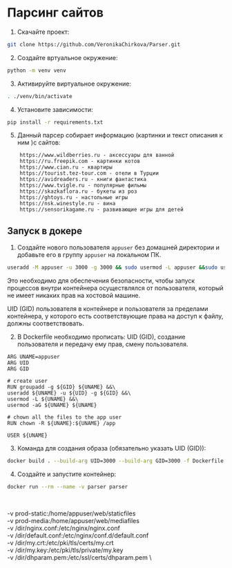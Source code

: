 # Парсинг сайтов
1. Скачайте проект:<br>
```bash
git clone https://github.com/VeronikaChirkova/Parser.git
```
2. Создайте вртуальное окружение:<br>
```bash
python -m venv venv
```
3. Активируйте виртуальное окружение:<br>
```bash
. ./venv/bin/activate
```
4. Установите зависимости:<br>
```bash
pip install -r requirements.txt
```
5. Данный парсер собирает информацию (картинки и текст описания к ним )с сайтов:<br>
```text
    https://www.wildberries.ru - аксессуары для ванной
    https://ru.freepik.com - картинки котов
    https://www.cian.ru - квартиры
    https://tourist.tez-tour.com - отели в Турции
    https://avidreaders.ru - книги фантастика
    https://www.tvigle.ru - популярные фильмы
    https://skazkaflora.ru - букеты из роз
    https://ghtoys.ru - настольные игры
    https://nsk.winestyle.ru - вина
    https://sensorikagame.ru - развивающие игры для детей
```

## Запуск в докере
1. Создайте нового пользователя `appuser` без домашней директории и добавьте его в группу `appuser` на локальном ПК.<br>

```bash
useradd -M appuser -u 3000 -g 3000 && sudo usermod -L appuser &&sudo usermod -aG appuser appuser
```
Это необходимо для обеспечения безопасности, чтобы запуск процессов внутри контейнера осуществлялся от пользователя, который не имеет никаких прав на хостовой машине.<br>

UID (GID) пользователя в контейнере и пользователя за пределами контейнера, у которого есть соответствующие права на доступ к файлу, должны соответствовать.<br>

2. В Dockerfile необходимо прописать: UID (GID), создание пользователя и передачу ему прав, смену пользователя.<br>
```text
ARG UNAME=appuser
ARG UID
ARG GID

# create user
RUN groupadd -g ${GID} ${UNAME} &&\
useradd ${UNAME} -u ${UID} -g ${GID} &&\
usermod -L ${UNAME} &&\
usermod -aG ${UNAME} ${UNAME}

# chown all the files to the app user
RUN chown -R ${UNAME}:${UNAME} /app

USER ${UNAME}
```
3. Команда для создания образа (обязательно указать UID (GID)):<br>

```bash
docker build . --build-arg UID=3000 --build-arg GID=3000 -f Dockerfile -t parser
```
4. Создайте и запустите контейнер:<br>
```bash
docker run --rm --name -v parser parser
```
<br>


-v prod-static:/home/appuser/web/staticfiles \
-v prod-media:/home/appuser/web/mediafiles \
-v /dir/nginx.conf:/etc/nginx/nginx.conf \
-v /dir/default.conf:/etc/nginx/conf.d/default.conf \
-v /dir/my.crt:/etc/pki/tls/certs/my.crt \
-v /dir/my.key:/etc/pki/tls/private/my.key \
-v /dir/dhparam.pem:/etc/ssl/certs/dhparam.pem \